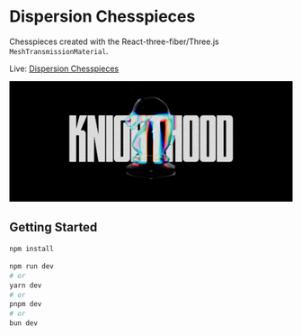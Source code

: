# Dispersion Chesspieces

Chesspieces created with the React-three-fiber/Three.js `MeshTransmissionMaterial`.

Live: [Dispersion Chesspieces](https://dispersion-chesspieces.vercel.app/)

![Thumbnail](./thumb.png)

## Getting Started

```bash
npm install
```

```bash
npm run dev
# or
yarn dev
# or
pnpm dev
# or
bun dev
```
